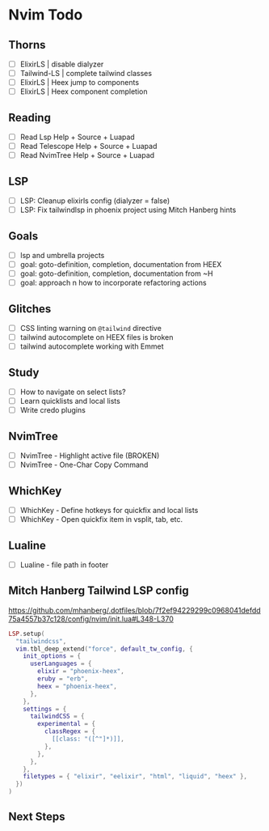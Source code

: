 # Nvim Todo 

## Thorns 
- [ ] ElixirLS    | disable dialyzer
- [ ] Tailwind-LS | complete tailwind classes
- [ ] ElixirLS    | Heex jump to components
- [ ] ElixirLS    | Heex component completion

## Reading 
- [ ] Read Lsp Help + Source + Luapad
- [ ] Read Telescope Help + Source + Luapad 
- [ ] Read NvimTree Help + Source + Luapad 

## LSP
- [ ] LSP: Cleanup elixirls config (dialyzer = false)
- [ ] LSP: Fix tailwindlsp in phoenix project using Mitch Hanberg hints 

## Goals 
- [ ] lsp and umbrella projects 
- [ ] goal: goto-definition, completion, documentation from HEEX 
- [ ] goal: goto-definition, completion, documentation from ~H 
- [ ] goal: approach n how to incorporate refactoring actions 

## Glitches 
- [ ] CSS linting warning on `@tailwind` directive
- [ ] tailwind autocomplete on HEEX files is broken 
- [ ] tailwind autocomplete working with Emmet 

## Study 
- [ ] How to navigate on select lists?
- [ ] Learn quicklists and local lists 
- [ ] Write credo plugins 

## NvimTree
- [ ] NvimTree - Highlight active file (BROKEN)
- [ ] NvimTree - One-Char Copy Command 

## WhichKey 
- [ ] WhichKey - Define hotkeys for quickfix and local lists
- [ ] WhichKey - Open quickfix item in vsplit, tab, etc.

## Lualine 
- [ ] Lualine - file path in footer

## Mitch Hanberg Tailwind LSP config 

https://github.com/mhanberg/.dotfiles/blob/7f2ef94229299c0968041defdd75a4557b37c128/config/nvim/init.lua#L348-L370

```lua 
LSP.setup(
  "tailwindcss",
  vim.tbl_deep_extend("force", default_tw_config, {
    init_options = {
      userLanguages = {
        elixir = "phoenix-heex",
        eruby = "erb",
        heex = "phoenix-heex",
      },
    },
    settings = {
      tailwindCSS = {
        experimental = {
          classRegex = {
            [[class: "([^"]*)]],
          },
        },
      },
    },
    filetypes = { "elixir", "eelixir", "html", "liquid", "heex" },
  })
)
```

## Next Steps 
